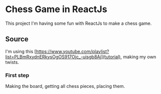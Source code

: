 # Chess Game in ReactJs

This project I'm having some fun with ReactJs to make a chess game.

## Source

I'm using this [https://www.youtube.com/playlist?list=PLBmRxydnERkysOgOS917Ojc_-uisgb8Aj](tutorial), making my own twists.

### First step

Making the board, getting all chess pieces, placing them.

